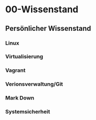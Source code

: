 # 00-Wissenstand

## Persönlicher Wissenstand
### Linux


### Virtualisierung


### Vagrant


### Verionsverwaltung/Git


### Mark Down


### Systemsicherheit